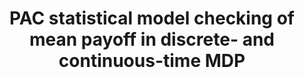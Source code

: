 ---
title: "PAC statistical model checking of mean payoff in discrete- and continuous-time MDP"
category: conferences
paperurl: 'https://dl.acm.org/doi/10.1007/978-3-031-13188-2_1'
slidesurl: 
codeurl: 'https://gitlab.lrz.de/i7/partial-exploration/-/tree/mean-payoff'
venue: 'CAV 2022'
authors: ['Chaitanya Agarwal', 'Shibashis Guha', 'Jan Křetínský', 'Pazhamalai Muruganandham']
notes: "Extended version invited to and accepted in Formal Methods in System Design 2024"
extendedurl: 'https://link.springer.com/article/10.1007/s10703-024-00463-0'
---